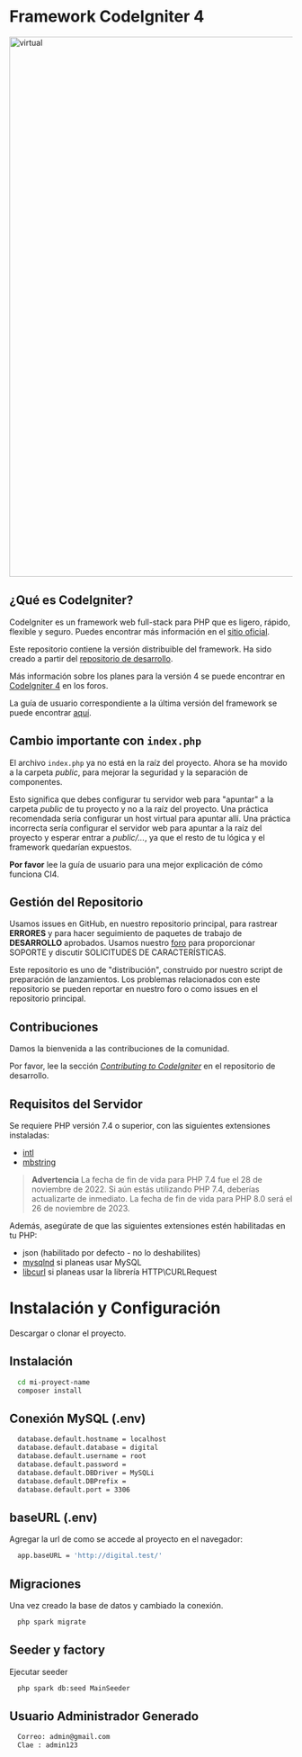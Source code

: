 # Framework CodeIgniter 4

<img width="960" alt="virtual" src="https://github.com/VidaInformatico/Tienda-online-de-productos-virtuales-codeigniter-4-y-mysql/assets/71534078/a36abdbd-6973-46ac-b202-5a1486aa1ba4">

## ¿Qué es CodeIgniter?

CodeIgniter es un framework web full-stack para PHP que es ligero, rápido, flexible y seguro. Puedes encontrar más información en el [sitio oficial](https://codeigniter.com).

Este repositorio contiene la versión distribuible del framework. Ha sido creado a partir del [repositorio de desarrollo](https://github.com/codeigniter4/CodeIgniter4).

Más información sobre los planes para la versión 4 se puede encontrar en [CodeIgniter 4](https://forum.codeigniter.com/forumdisplay.php?fid=28) en los foros.

La guía de usuario correspondiente a la última versión del framework se puede encontrar [aquí](https://codeigniter4.github.io/userguide/).

## Cambio importante con `index.php`

El archivo `index.php` ya no está en la raíz del proyecto. Ahora se ha movido a la carpeta *public*, para mejorar la seguridad y la separación de componentes.

Esto significa que debes configurar tu servidor web para "apuntar" a la carpeta *public* de tu proyecto y no a la raíz del proyecto. Una práctica recomendada sería configurar un host virtual para apuntar allí. Una práctica incorrecta sería configurar el servidor web para apuntar a la raíz del proyecto y esperar entrar a *public/...*, ya que el resto de tu lógica y el framework quedarían expuestos.

**Por favor** lee la guía de usuario para una mejor explicación de cómo funciona CI4.

## Gestión del Repositorio

Usamos issues en GitHub, en nuestro repositorio principal, para rastrear **ERRORES** y para hacer seguimiento de paquetes de trabajo de **DESARROLLO** aprobados. Usamos nuestro [foro](http://forum.codeigniter.com) para proporcionar SOPORTE y discutir SOLICITUDES DE CARACTERÍSTICAS.

Este repositorio es uno de "distribución", construido por nuestro script de preparación de lanzamientos. Los problemas relacionados con este repositorio se pueden reportar en nuestro foro o como issues en el repositorio principal.

## Contribuciones

Damos la bienvenida a las contribuciones de la comunidad.

Por favor, lee la sección [*Contributing to CodeIgniter*](https://github.com/codeigniter4/CodeIgniter4/blob/develop/CONTRIBUTING.md) en el repositorio de desarrollo.

## Requisitos del Servidor

Se requiere PHP versión 7.4 o superior, con las siguientes extensiones instaladas:

- [intl](http://php.net/manual/en/intl.requirements.php)
- [mbstring](http://php.net/manual/en/mbstring.installation.php)

> **Advertencia**
> La fecha de fin de vida para PHP 7.4 fue el 28 de noviembre de 2022. Si aún estás utilizando PHP 7.4, deberías actualizarte de inmediato. La fecha de fin de vida para PHP 8.0 será el 26 de noviembre de 2023.

Además, asegúrate de que las siguientes extensiones estén habilitadas en tu PHP:

- json (habilitado por defecto - no lo deshabilites)
- [mysqlnd](http://php.net/manual/en/mysqlnd.install.php) si planeas usar MySQL
- [libcurl](http://php.net/manual/en/curl.requirements.php) si planeas usar la librería HTTP\CURLRequest


# Instalación y Configuración

Descargar o clonar el proyecto.


## Instalación


```bash
  cd mi-proyect-name
  composer install
```
    
## Conexión MySQL (.env)
```bash
  database.default.hostname = localhost
  database.default.database = digital
  database.default.username = root
  database.default.password = 
  database.default.DBDriver = MySQLi
  database.default.DBPrefix =
  database.default.port = 3306
```
## baseURL (.env)

Agregar la url de como se accede al proyecto en el navegador:
```bash
  app.baseURL = 'http://digital.test/'
```
## Migraciones
Una vez creado la base de datos y cambiado la conexión.

```bash
  php spark migrate
```

## Seeder y factory
Ejecutar seeder

```bash
  php spark db:seed MainSeeder
```

## Usuario Administrador Generado

```bash
  Correo: admin@gmail.com
  Clae : admin123
```
